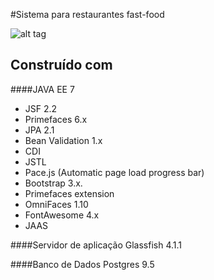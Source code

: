 #Sistema para restaurantes fast-food

![alt tag](https://github.com/JoseRafael97/rest-delivery-jsf-primefaces-jpa-cdi-/blob/master/2.IMPLEMENTA%C3%87%C3%82O/rest-delivery/src/main/webapp/resources/images/logogit.png)

## Construído com

####JAVA EE 7
* JSF 2.2
* Primefaces 6.x
* JPA 2.1
* Bean Validation 1.x
* CDI 
* JSTL 
* Pace.js (Automatic page load progress bar)
* Bootstrap 3.x.
* Primefaces extension
* OmniFaces 1.10
* FontAwesome 4.x
* JAAS

####Servidor de aplicação
 Glassfish 4.1.1

####Banco de Dados
 Postgres 9.5
